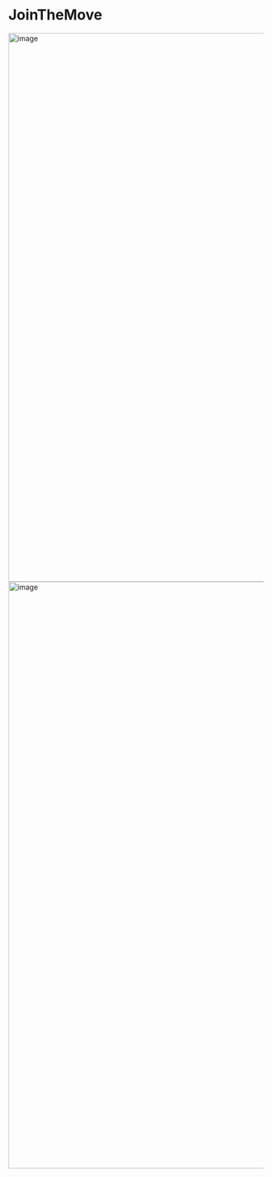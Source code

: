 # JoinTheMove

<img width="1666" height="1083" alt="image" src="https://github.com/user-attachments/assets/ccdaf683-da03-42b4-bf43-9ac28615bdd8" />

<img width="1483" height="1158" alt="image" src="https://github.com/user-attachments/assets/74fc7468-78cf-49d0-abcd-9ec3c9d582c8" />

